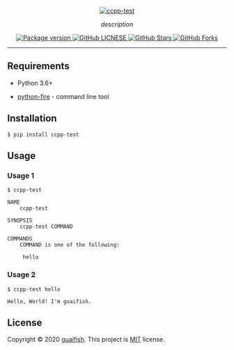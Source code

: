 <p align="center">
  <a href="https://github.com/guaifish/ccpp-test"><img src="https://github.com/guaifish/ccpp-test/blob/master/img/logo.png" alt="ccpp-test"></a>
</p>
<p align="center">
    <em>description</em>
</p>
<p align="center">
<a href="https://pypi.org/project/ccpp-test" target="_blank">
    <img src="https://badge.fury.io/py/ccpp-test.svg" alt="Package version">
</a>
<a href="https://github.com/guaifish/ccpp-test/blob/master/LICENSE" target="_blank">
    <img src="https://img.shields.io/github/license/guaifish/ccpp-test" alt="GitHub LICNESE">
</a>
<a href="https://github.com/guaifish/ccpp-test/stargazers" target="_blank">
    <img src="https://img.shields.io/github/stars/guaifish/ccpp-test?logo=github" alt="GitHub Stars">
</a>
<a href="https://github.com/guaifish/ccpp-test/network/members" target="_blank">
    <img src="https://img.shields.io/github/forks/guaifish/ccpp-test?logo=github" alt="GitHub Forks">
</a>
</p>

---

## Requirements

* Python 3.6+

* [python-fire](https://github.com/google/python-fire) - command line tool


## Installation

```console
$ pip install ccpp-test
```

## Usage

### Usage 1

```console
$ ccpp-test

NAME
    ccpp-test

SYNOPSIS
    ccpp-test COMMAND

COMMANDS
    COMMAND is one of the following:

     hello
```

### Usage 2

```console
$ ccpp-test hello

Hello, World! I'm guaifish.
```

## License

Copyright © 2020 [guaifish](https://github.com/guaifish).
This project is [MIT](https://github.com/guaifish/ccpp-test/blob/master/LICENSE) license.